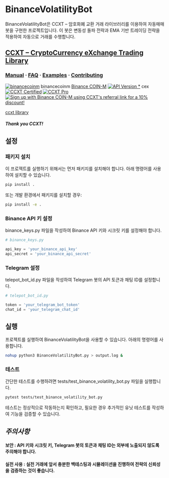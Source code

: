 # BinanceVolatilityBot

BinanceVolatilityBot은 CCXT – 암호화폐 교환 거래 라이브러리를 이용하여 자동매매 봇을 구현한 프로젝트입니다. 이 봇은 변동성 돌파 전략과 EMA 기반 트레이딩 전략을 적용하여 자동으로 거래를 수행합니다.

## [CCXT – CryptoCurrency eXchange Trading Library](https://github.com/ccxt/ccxt/tree/master)

### [Manual](https://github.com/ccxt/ccxt/wiki) · [FAQ](https://github.com/ccxt/ccxt/wiki/FAQ) · [Examples](https://github.com/ccxt/ccxt/tree/master/examples) · [Contributing](https://github.com/ccxt/ccxt/blob/master/CONTRIBUTING.md)

 [![binancecoinm](https://user-images.githubusercontent.com/1294454/117738721-668c8d80-b205-11eb-8c49-3fad84c4a07f.jpg)](https://accounts.binance.com/en/register?ref=D7YA7CLY)                                 binancecoinm           [Binance COIN-M](https://accounts.binance.com/en/register?ref=D7YA7CLY)                                [![API Version *](https://img.shields.io/badge/*-lightgray)](https://binance-docs.github.io/apidocs/delivery/en/)              cex   [![CCXT Certified](https://img.shields.io/badge/CCXT-Certified-green.svg)](https://github.com/ccxt/ccxt/wiki/Certification)  [![CCXT Pro](https://img.shields.io/badge/CCXT-Pro-black)](https://ccxt.pro)  [![Sign up with Binance COIN-M using CCXT's referral link for a 10% discount!](https://img.shields.io/static/v1?label=Fee&message=%2d10%25&color=orange)](https://accounts.binance.com/en/register?ref=D7YA7CLY)   
 
[ccxt library](https://docs.ccxt.com)

#### ***Thank you CCXT!***

## 설정

### 패키지 설치

이 프로젝트를 실행하기 위해서는 먼저 패키지를 설치해야 합니다. 아래 명령어를 사용하여 설치할 수 있습니다.

```bash
pip install .
```

또는 개발 환경에서 패키지를 설치할 경우:

```bash
pip install -e .
```

### Binance API 키 설정

binance_keys.py 파일을 작성하여 Binance API 키와 시크릿 키를 설정해야 합니다.

```python
# binance_keys.py

api_key = 'your_binance_api_key'
api_secret = 'your_binance_api_secret'
```

### Telegram 설정

telepot_bot_id.py 파일을 작성하여 Telegram 봇의 API 토큰과 채팅 ID를 설정합니다.

```python
# telepot_bot_id.py

token = 'your_telegram_bot_token'
chat_id = 'your_telegram_chat_id'
```

## 실행

프로젝트를 실행하여 BinanceVolatilityBot을 사용할 수 있습니다. 아래의 명령어를 사용합니다.

```bash
nohup python3 BinanceVolatilityBot.py > output.log &
```

### 테스트

간단한 테스트를 수행하려면 tests/test_binance_volatility_bot.py 파일을 실행합니다.

```bash
pytest tests/test_binance_volatility_bot.py
```

테스트는 정상적으로 작동하는지 확인하고, 필요한 경우 추가적인 유닛 테스트를 작성하여 기능을 검증할 수 있습니다.

## ***주의사항***

#### 보안 : API 키와 시크릿 키, Telegram 봇의 토큰과 채팅 ID는 외부에 노출되지 않도록 주의해야 합니다.

#### 실전 사용 : 실전 거래에 앞서 충분한 백테스팅과 시뮬레이션을 진행하여 전략의 신뢰성을 검증하는 것이 좋습니다.
